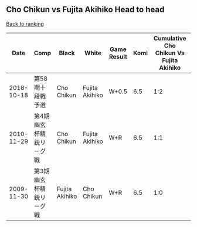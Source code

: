 ## Cho Chikun vs Fujita Akihiko Head to head

[Back to ranking](../../index.md)




| **Date** | **Comp** | **Black** | **White** | **Game Result** | **Komi** | **Cumulative Cho Chikun Vs Fujita Akihiko** | **Cho Chikun Streak** | **Fujita Akihiko Streak** | 
| --- | --- | --- | --- | --- | --- | --- | --- | --- |
| 2018-10-18 | 第58期十段戦予選 | Cho Chikun | Fujita Akihiko | W+0.5 | 6.5 | 1:2 | 0 | 2 | 
| 2010-11-29 | 第4期幽玄杯精鋭リーグ戦 | Cho Chikun | Fujita Akihiko | W+R | 6.5 | 1:1 | 0 | 1 | 
| 2009-11-30 | 第3期幽玄杯精鋭リーグ戦 | Fujita Akihiko | Cho Chikun | W+R | 6.5 | 1:0 | 1 | 0 |




